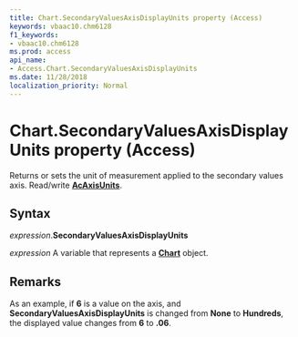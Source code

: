 ```yaml
---
title: Chart.SecondaryValuesAxisDisplayUnits property (Access)
keywords: vbaac10.chm6128
f1_keywords:
- vbaac10.chm6128
ms.prod: access
api_name:
- Access.Chart.SecondaryValuesAxisDisplayUnits
ms.date: 11/28/2018
localization_priority: Normal
---
```



# Chart.SecondaryValuesAxisDisplayUnits property (Access)

Returns or sets the unit of measurement applied to the secondary values axis. Read/write **[AcAxisUnits](Access.AcAxisUnits.md)**.


## Syntax

_expression_.**SecondaryValuesAxisDisplayUnits**

_expression_ A variable that represents a **[Chart](Access.Chart.md)** object.


## Remarks

As an example, if **6** is a value on the axis, and **SecondaryValuesAxisDisplayUnits** is changed from **None** to **Hundreds**, the displayed value changes from **6** to **.06**.

